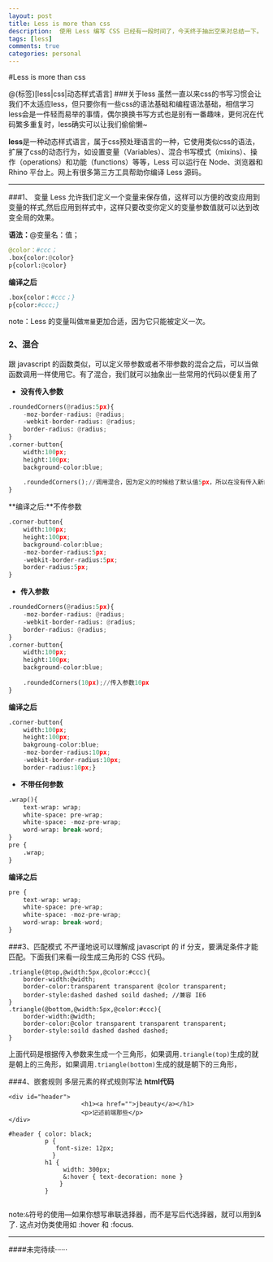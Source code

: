 ```yaml
---
layout: post
title: Less is more than css
description:  使用 Less 编写 CSS 已经有一段时间了，今天终于抽出空来对总结一下。
tags: [less]
comments: true
categories: personal
---
```



#Less is more than css

@(标签)[less|css|动态样式语言]
###关于less
  虽然一直以来css的书写习惯会让我们不太适应less，但只要你有一些css的语法基础和编程语法基础，相信学习less会是一件轻而易举的事情，偶尔换换书写方式也是别有一番趣味，更何况在代码繁多重复时，less确实可以让我们偷偷懒~

  **less**是一种动态样式语言，属于css预处理语言的一种，它使用类似css的语法，扩展了css的动态行为，如设置变量（Variables）、混合书写模式（mixins）、操作（operations）和功能（functions）等等，Less 可以运行在 Node、浏览器和 Rhino 平台上。网上有很多第三方工具帮助你编译 Less 源码。

 


-------------------
###1、 变量
Less 允许我们定义一个变量来保存值，这样可以方便的改变应用到变量的样式,然后应用到样式中，这样只要改变你定义的变量参数值就可以达到改变全局的效果。

**语法：**@变量名：值；
``` python
@color：#ccc；
.box{color:@color}
p{colorl:@color}
```
**编译之后**
``` python
.box{color：#ccc；}
p{color:#ccc;}
```
note：Less 的变量叫做```常量```更加合适，因为它只能被定义一次。
### 2、混合
跟 javascript 的函数类似，可以定义带参数或者不带参数的混合之后，可以当做函数调用一样使用它。有了混合，我们就可以抽象出一些常用的代码以便复用了
- **没有传入参数**
``` python
.roundedCorners(@radius:5px){
    -moz-border-radius: @radius;
	-webkit-border-radius: @radius;
	border-radius: @radius;
}
.corner-button{
	width:100px;
	height:100px;
	background-color:blue;
	
	.roundedCorners();//调用混合，因为定义的时候给了默认值5px，所以在没有传入新的值的时候都为5px
}
```
**编译之后:**不传参数
``` python
.corner-button{
	width:100px;
	height:100px;
	background-color:blue;
	-moz-border-radius:5px;
	-webkit-border-radius:5px;
	border-radius:5px;
}
``` 
- **传入参数**
``` python
.roundedCorners(@radius:5px){
    -moz-border-radius: @radius;
	-webkit-border-radius: @radius;
	border-radius: @radius;
}
.corner-button{
	width:100px;
	height:100px;
	background-color:blue;
	
	.roundedCorners(10px);//传入参数10px
}
```
**编译之后**
``` python
.corner-button{
    width:100px;
    height:100px;
    bakgroung-color:blue;	
    -moz-border-radius:10px;
	-webkit-border-radius:10px;
	border-radius:10px;}
```
- **不带任何参数**


``` python
.wrap(){
	text-wrap: wrap;
	white-space: pre-wrap;
	white-space: -moz-pre-wrap;
	word-wrap: break-word;
}
pre {
	.wrap;
}
```
**编译之后**

``` python
pre {
	text-wrap: wrap;
	white-space: pre-wrap;
	white-space: -moz-pre-wrap;
	word-wrap: break-word;
}
```
###3、匹配模式
不严谨地说可以理解成 javascript 的 if 分支，要满足条件才能匹配。下面我们来看一段生成三角形的 CSS 代码。

```
.triangle(@top,@width:5px,@color:#ccc){
	border-width:@width;
	border-color:transparent transparent @color transparent;
	border-style:dashed dashed soild dashed; //兼容 IE6 
}
.triangle(@bottom,@width:5px,@color:#ccc){
	border-width:@width;
	border-color:@color transparent transparent transparent;
	border-style:soild dashed dashed dashed;
}
```
上面代码是根据传入参数来生成一个三角形，如果调用```.triangle(top)```生成的就是朝上的三角形，如果调用```.triangle(bottom)```生成的就是朝下的三角形，

###4、嵌套规则
多层元素的样式规则写法
**html代码**
```
<div id="header">
					<h1><a href="">jbeauty</a></h1>
					<p>记述前端那些</p>
</div>
```

```
#header { color: black;
          p {
             font-size: 12px;
            }
          h1 {
               width: 300px;
               &:hover { text-decoration: none }
              }
          }


```
note:``` & ```符号的使用—如果你想写串联选择器，而不是写后代选择器，就可以用到&了. 这点对伪类使用如 :hover 和 :focus.


-------------------

####未完待续······

			




